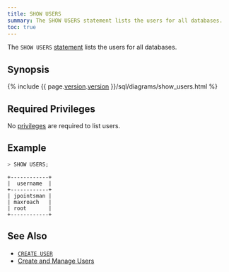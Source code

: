 ```yaml
---
title: SHOW USERS
summary: The SHOW USERS statement lists the users for all databases.
toc: true
---
```


The `SHOW USERS` [statement](sql-statements.html) lists the users for all databases.


## Synopsis

{% include {{ page.[version](cluster-settings.html#setting-version).[version](cluster-settings.html#setting-version) }}/sql/diagrams/show_users.html %}

## Required Privileges

No [privileges](privileges.html) are required to list users.

## Example

~~~ sql
> SHOW USERS;
~~~

~~~
+------------+
|  username  |
+------------+
| jpointsman |
| maxroach   |
| root       |
+------------+
~~~

## See Also

- [`CREATE USER`](create-user.html)
- [Create and Manage Users](create-and-manage-users.html)
